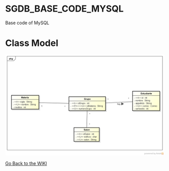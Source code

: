 # SGDB_BASE_CODE_MYSQL
Base code of MySQL


# Class Model

<img src="https://github.com/Rincon10/SGDB_BASE_CODE_MYSQL/blob/master/resources/images/DiagClases.png" alt="Class Model"/>

[Go Back to the WIKI](https://pruebacorreoescuelaingeduco.sharepoint.com/sites/SGDB/SitePages/Instalacion.aspx#codigo-utilizado-en-el-tutorial)


